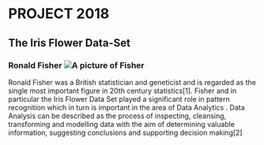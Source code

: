    # **PROJECT 2018**
   ## **The Iris Flower Data-Set**
   
   ### Ronald Fisher ![A picture of Fisher](R._A._Fischer.jpg=100x20)
Ronald Fisher was a British statistician and geneticist and is regarded as the single most important figure in 20th century statistics[1]. Fisher and in particular the Iris Flower Data Set played a significant role in pattern recognition which in turn is important in the area of Data Analytics . Data Analysis can be described as the process of inspecting, cleansing, transforming and modelling data with the aim of determining valuable information, suggesting conclusions and supporting decision making[2]

